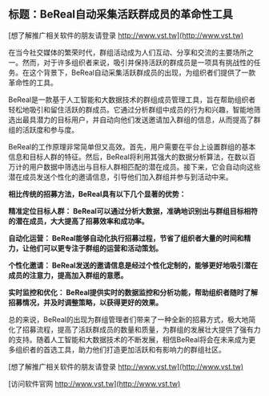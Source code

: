 ## **标题：BeReal自动采集活跃群成员的革命性工具**

[想了解推广相关软件的朋友请登录 http://www.vst.tw](http://www.vst.tw)

在当今社交媒体的繁荣时代，群组活动成为人们互动、分享和交流的主要场所之一。然而，对于许多组织者来说，吸引并保持活跃的群成员是一项具有挑战性的任务。在这个背景下，BeReal自动采集活跃群成员的出现，为组织者们提供了一款革命性的工具。

BeReal是一款基于人工智能和大数据技术的群组成员管理工具，旨在帮助组织者轻松地吸引和留住活跃的群成员。它通过分析群组中成员的行为和兴趣，智能地筛选出最具潜力的目标用户，并自动向他们发送邀请加入群组的信息，从而提高了群组的活跃度和参与度。

BeReal的工作原理非常简单但又高效。首先，用户需要在平台上设置群组的基本信息和目标人群的特征。然后，BeReal将利用其强大的数据分析算法，在数以百万计的用户数据中筛选出与目标人群相匹配的潜在成员。接下来，它会自动向这些潜在成员发送个性化的邀请信息，引导他们加入群组并参与到活动中来。

**相比传统的招募方法，BeReal具有以下几个显著的优势：**

**精准定位目标人群： BeReal可以通过分析大数据，准确地识别出与群组目标相符的潜在成员，大大提高了招募效率和成功率。**

**自动化运营： BeReal能够自动化执行招募过程，节省了组织者大量的时间和精力，让他们可以更专注于群组的运营和活动策划。**

**个性化邀请： BeReal发送的邀请信息是经过个性化定制的，能够更好地吸引潜在成员的注意力，提高加入群组的意愿。**

**实时监控和优化： BeReal提供实时的数据监控和分析功能，帮助组织者随时了解招募情况，并及时调整策略，以获得更好的效果。**

总的来说，BeReal的出现为群组管理者们带来了一种全新的招募方式，极大地简化了招募流程，提高了活跃群成员的数量和质量，为群组的发展壮大提供了强有力的支持。随着人工智能和大数据技术的不断发展，相信BeReal将会在未来成为更多组织者的首选工具，助力他们打造更加活跃和有影响力的群组社区。

[想了解推广相关软件的朋友请登录 http://www.vst.tw](http://www.vst.tw)


[访问软件官网 http://www.vst.tw](http://www.vst.tw)
